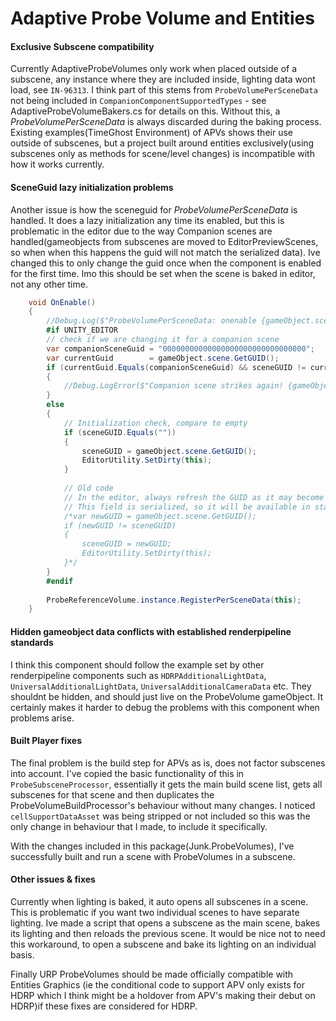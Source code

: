 ﻿# Adaptive Probe Volume and Entities #

#### Exclusive Subscene compatibility #### 
Currently AdaptiveProbeVolumes only work when placed outside of a subscene, any instance where they are included inside, lighting data wont load, see `IN-96313`. 
I think part of this stems from `ProbeVolumePerSceneData` not being included in `CompanionComponentSupportedTypes` - see AdaptiveProbeVolumeBakers.cs for details on this.
Without this, a *ProbeVolumePerSceneData* is always discarded during the baking process. Existing examples(TimeGhost Environment) of APVs shows their use outside of subscenes, but 
a project built around entities exclusively(using subscenes only as methods for scene/level changes) is incompatible with how it works currently.

#### SceneGuid lazy initialization problems #### 
Another issue is how the sceneguid for *ProbeVolumePerSceneData* is handled. It does a lazy initialization any time its enabled, but this is problematic in the editor due to
the way Companion scenes are handled(gameobjects from subscenes are moved to EditorPreviewScenes, so when when this happens the guid will not match the serialized data).
Ive changed this to only change the guid once when the component is enabled for the first time. Imo this should be set when the scene is baked in editor, not any other time.

```csharp
    void OnEnable()
    {
        //Debug.Log($"ProbeVolumePerSceneData: onenable {gameObject.scene.GetGUID()} {gameObject.name}" );
        #if UNITY_EDITOR
        // check if we are changing it for a companion scene 
        var companionSceneGuid = "00000000000000000000000000000000";
        var currentGuid        = gameObject.scene.GetGUID();
        if (currentGuid.Equals(companionSceneGuid) && sceneGUID != currentGuid)
        {
            //Debug.LogError($"Companion scene strikes again! {gameObject.name} {gameObject.scene.name} old guid was {oldGUID} {currentGUID}");
        }
        else
        {
            // Initialization check, compare to empty
            if (sceneGUID.Equals(""))
            {
                sceneGUID = gameObject.scene.GetGUID();
                EditorUtility.SetDirty(this);
            }
            
            // Old code
            // In the editor, always refresh the GUID as it may become out of date is scene is duplicated or other weird things
            // This field is serialized, so it will be available in standalones, where it can't change anymore
            /*var newGUID = gameObject.scene.GetGUID();
            if (newGUID != sceneGUID)
            {
                sceneGUID = newGUID;
                EditorUtility.SetDirty(this);
            }*/
        }
        #endif
        
        ProbeReferenceVolume.instance.RegisterPerSceneData(this);
    }
```

#### Hidden gameobject data conflicts with established renderpipeline standards #### 
I think this component should follow the example set by other renderpipeline components
such as `HDRPAdditionalLightData`, `UniversalAdditionalLightData`, `UniversalAdditionalCameraData` etc. They shouldnt be hidden, and should just live on the ProbeVolume gameObject.
It certainly makes it harder to debug the problems with this component when problems arise.

#### Built Player fixes #### 
The final problem is the build step for APVs as is, does not factor subscenes into account. I've copied the basic functionality of this in `ProbeSubsceneProcessor`, essentially it gets the main build
scene list, gets all subscenes for that scene and then duplicates the ProbeVolumeBuildProcessor's behaviour without many changes. I noticed `cellSupportDataAsset`
was being stripped or not included so this was the only change in behaviour that I made, to include it specifically.

With the changes included in this package(Junk.ProbeVolumes), I've successfully built and run a scene with ProbeVolumes in a subscene.


#### Other issues & fixes #### 
Currently when lighting is baked, it auto opens all subscenes in a scene. This is problematic if you want two individual scenes to have separate lighting. Ive made a script that opens a 
subscene as the main scene, bakes its lighting and then reloads the previous scene. It would be nice not to need this workaround, to open a subscene and bake its lighting on an 
individual basis.

Finally URP ProbeVolumes should be made officially compatible with Entities Graphics (ie the conditional code to support APV only exists for HDRP which I think might be a holdover from 
APV's making their debut on HDRP)if these fixes are considered for HDRP.
